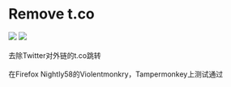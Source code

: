 # Remove t.co
[![](https://img.shields.io/badge/%E5%AE%89%E8%A3%85%E7%9B%B4%E9%93%BE-%F0%9F%90%92-blue.svg)](https://raw.githubusercontent.com/kkren/remove_t.co/master/removetco.user.js "请确认已安装并启动脚本管理器")  [![](https://img.shields.io/badge/🌎-English-red.svg)](https://github.com/kkren/remove_t.co/blob/master/en-us.md)    
<br> 去除Twitter对外链的t.co跳转  
<br>在Firefox Nightly58的Violentmonkry，Tampermonkey上测试通过  
